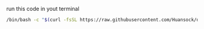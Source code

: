 run  this code in yout terminal

```bash
/bin/bash -c "$(curl -fsSL https://raw.githubusercontent.com/Huansock/downloadAllatOnce/main/downloadAllAtOnce.sh)"
```
